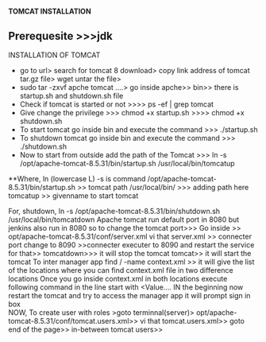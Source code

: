 #### TOMCAT INSTALLATION

Prerequesite >>>jdk
---------------------

INSTALLATION OF TOMCAT 

* go to url> search for tomcat 8 download> copy link address of tomcat tar.gz file>  wget <link> untar the file> 
* sudo tar -zxvf apche tomcat ….> go inside apche>>  bin>> there is startup.sh and shutdown.sh file
* Check if tomcat is started or not >>>> ps -ef | grep tomcat
* Give change the privilege >>> chmod +x startup.sh >>>> chmod +x shutdown.sh
* To start tomcat go inside  bin and execute the command >>> ./startup.sh 
* To shutdown tomcat go inside bin and execute the command >>> ./shutdown.sh 
* Now to start from outside add the path of the Tomcat >>>
ln -s /opt/apache-tomcat-8.5.31/bin/startup.sh  /usr/local/bin/tomcatup

**Where, ln (lowercase L) -s is command
                /opt/apache-tomcat-8.5.31/bin/startup.sh >> tomcat path
              /usr/local/bin/ >>> adding path here 
             tomcatup >> givenname to start tomcat

For, shutdown,  ln -s /opt/apache-tomcat-8.5.31/bin/shutdown.sh  /usr/local/bin/tomcatdown
 Apache tomcat run default port in 8080 but jenkins also run in 8080 so to change the tomcat port>>>
Go inside >> opt/apache-tomcat-8.5.31/conf/server.xml
vi that server.xml >> connecter port change to 8090 >>connecter executer to 8090 and restart the service for that>> tomcatdown>>> it will stop the tomcat
             tomcat>> it will start the tomcat
To inter manager app
find / -name context.xml >> it will give the list of the locations where you can find context.xml file in two difference locations
 Once you go inside context.xml in both locations  execute following command in the line start with <Value….
IN the beginning <!-- <Value
IN the end of same line /> --> now restart the tomcat and try to access the manager app it will prompt sign in box  
NOW,
To create user with roles >goto terminnal(server)> opt/apache-tomcat-8.5.31/conf/tomcat.users.xml>>
vi that tomcat.users.xml>> goto end of the page>> in-between tomcat users>>
